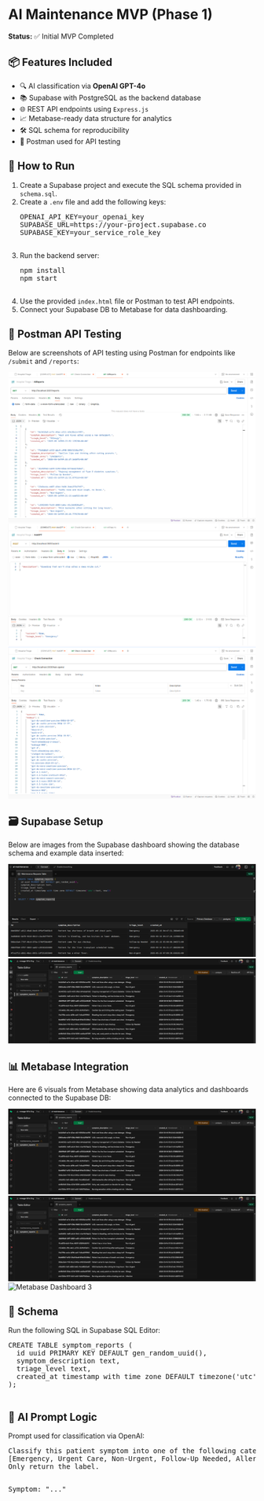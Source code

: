  <h1>AI Maintenance MVP (Phase 1)</h1>

  <p><strong>Status:</strong> ✅ Initial MVP Completed</p>

  <h2>📦 Features Included</h2>
  <ul>
    <li>🔍 AI classification via <strong>OpenAI GPT-4o</strong></li>
    <li>📚 Supabase with PostgreSQL as the backend database</li>
    <li>🌐 REST API endpoints using <code>Express.js</code></li>
    <li>📈 Metabase-ready data structure for analytics</li>
    <li>🛠️ SQL schema for reproducibility</li>
    <li>🧪 Postman used for API testing</li>
  </ul>

  <h2>🚀 How to Run</h2>
  <ol>
    <li>Create a Supabase project and execute the SQL schema provided in <code>schema.sql</code>.</li>
    <li>Create a <code>.env</code> file and add the following keys:
      <pre>
OPENAI_API_KEY=your_openai_key
SUPABASE_URL=https://your-project.supabase.co
SUPABASE_KEY=your_service_role_key
      </pre>
    </li>
    <li>Run the backend server:
      <pre>
npm install
npm start
      </pre>
    </li>
    <li>Use the provided <code>index.html</code> file or Postman to test API endpoints.</li>
    <li>Connect your Supabase DB to Metabase for data dashboarding.</li>
  </ol>

  <h2>🧪 Postman API Testing</h2>
  <p>Below are screenshots of API testing using Postman for endpoints like <code>/submit</code> and <code>/reports</code>:</p>
  <img src="Healthcare Triage/pictures/allReports.png" alt="Postman Request 1">
  <img src="Healthcare Triage/pictures/askGPT.png" alt="Postman Request 2">
  <img src="Healthcare Triage/pictures/checkConnection.png" alt="Po![alt text](image.png)stman Request 3">

  <h2>🗃️ Supabase Setup</h2>
  <p>Below are images from the Supabase dashboard showing the database schema and example data inserted:</p>
  <img src="Healthcare Triage/pictures/SQL_editor.png" alt="Supabase Table View">
  <img src="Healthcare Triage/pictures/TableView.png" alt="Supabase Data View">

  <h2>📊 Metabase Integration</h2>
  <p>Here are 6 visuals from Metabase showing data analytics and dashboards connected to the Supabase DB:</p>
  <img src="Healthcare Triage/pictures/one.png" alt="Metabase Dashboard 1">
  <img src="Healthcare Triage/pictures/two.png" alt="Metabase Dashboard 2">
  <img src="Healthcare Triage/pictures/tjree.png" alt="Metabase Dashboard 3">

  <h2>🧾 Schema</h2>
  <p>Run the following SQL in Supabase SQL Editor:</p>
  <pre>
CREATE TABLE symptom_reports (
  id uuid PRIMARY KEY DEFAULT gen_random_uuid(),
  symptom_description text,
  triage_level text,
  created_at timestamp with time zone DEFAULT timezone('utc'::text, now())
);
  </pre>

  <h2>🧠 AI Prompt Logic</h2>
  <p>Prompt used for classification via OpenAI:</p>
  <pre>
Classify this patient symptom into one of the following categories: 
[Emergency, Urgent Care, Non-Urgent, Follow-Up Needed, Allergy, Infection]. 
Only return the label.

Symptom: "..."
  </pre>